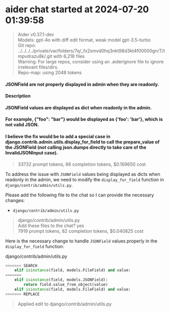 
# aider chat started at 2024-07-20 01:39:58

> Aider v0.37.1-dev  
> Models: gpt-4o with diff edit format, weak model gpt-3.5-turbo  
> Git repo: ../../../../private/var/folders/7q/_fx2smvd0hq3nkt98d3kt4f00000gn/T/tmpvdrazu8k/.git with 6,218 files  
> Warning: For large repos, consider using an .aiderignore file to ignore irrelevant files/dirs.  
> Repo-map: using 2048 tokens  

#### JSONField are not properly displayed in admin when they are readonly.  
#### Description  
#### 	  
#### JSONField values are displayed as dict when readonly in the admin.  
#### For example, {"foo": "bar"} would be displayed as {'foo': 'bar'}, which is not valid JSON.  
#### I believe the fix would be to add a special case in django.contrib.admin.utils.display_for_field to call the prepare_value of the JSONField (not calling json.dumps directly to take care of the InvalidJSONInput case).  
> 33732 prompt tokens, 66 completion tokens, $0.169650 cost  

To address the issue with `JSONField` values being displayed as dicts when readonly in the admin, we need to modify the `display_for_field` function in `django/contrib/admin/utils.py`.

Please add the following file to the chat so I can provide the necessary changes:
- `django/contrib/admin/utils.py`

> django/contrib/admin/utils.py  
> Add these files to the chat? yes  
> 7919 prompt tokens, 82 completion tokens, $0.040825 cost  

Here is the necessary change to handle `JSONField` values properly in the `display_for_field` function:

django/contrib/admin/utils.py
```python
<<<<<<< SEARCH
    elif isinstance(field, models.FileField) and value:
=======
    elif isinstance(field, models.JSONField):
        return field.value_from_object(value)
    elif isinstance(field, models.FileField) and value:
>>>>>>> REPLACE
```

> Applied edit to django/contrib/admin/utils.py  
